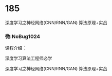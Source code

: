 # 185
深度学习之神经网络(CNN/RNN/GAN) 算法原理+实战
### 微:NoBug1024 


课程介绍：

深度学习算法工程师必学

深度学习之神经网络(CNN/RNN/GAN) 算法原理+实战
